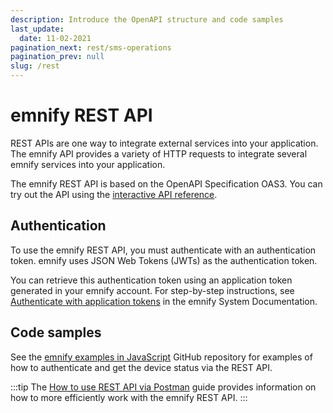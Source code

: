 ```yaml
---
description: Introduce the OpenAPI structure and code samples
last_update: 
  date: 11-02-2021
pagination_next: rest/sms-operations
pagination_prev: null
slug: /rest
---
```


# emnify REST API

REST APIs are one way to integrate external services into your application.
The emnify API provides a variety of HTTP requests to integrate several emnify services into your application.

The emnify REST API is based on the OpenAPI Specification OAS3.
You can try out the API using the [interactive API reference](https://cdn.emnify.net/api/doc/swagger.html).

## Authentication

To use the emnify REST API, you must authenticate with an authentication token.
emnify uses JSON Web Tokens (JWTs) as the authentication token.

You can retrieve this authentication token using an application token generated in your emnify account.
For step-by-step instructions, see [Authenticate with application tokens](https://cdn.emnify.net/api/doc/application-token.html) in the emnify System Documentation.

## Code samples

See the [emnify examples in JavaScript](https://github.com/emnify/API_Examples_JS) GitHub repository for examples of how to authenticate and get the device status via the REST API.

:::tip
The [How to use REST API via Postman](https://www.emnify.com/developer-blog/postman-emnify-api) guide provides information on how to more efficiently work with the emnify REST API.
:::
